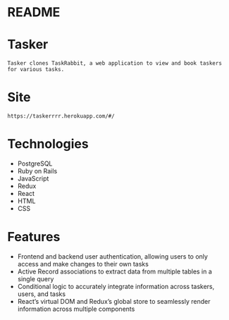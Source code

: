 # README

# Tasker 
    Tasker clones TaskRabbit, a web application to view and book taskers for various tasks.

# Site
    https://taskerrrr.herokuapp.com/#/

# Technologies
   * PostgreSQL
   * Ruby on Rails
   * JavaScript
   * Redux
   * React
   * HTML
   * CSS

# Features 
   * Frontend and backend user authentication, allowing users to only access and make changes to their own tasks 
   * Active Record associations to extract data from multiple tables in a single query 
   * Conditional logic to accurately integrate information across taskers, users, and tasks 
   * React’s virtual DOM and Redux’s global store to seamlessly render information across multiple components  









